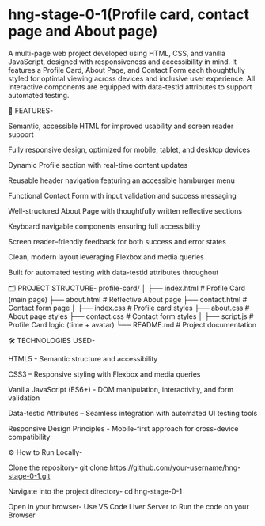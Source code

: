 # hng-stage-0-1(Profile card, contact page and About page)
A multi-page web project developed using HTML, CSS, and vanilla JavaScript, designed with responsiveness and accessibility in mind. It features a Profile Card, About Page, and Contact Form each thoughtfully styled for optimal viewing across devices and inclusive user experience. All interactive components are equipped with data-testid attributes to support automated testing.

🔧 FEATURES-

Semantic, accessible HTML for improved usability and screen reader support

Fully responsive design, optimized for mobile, tablet, and desktop devices

Dynamic Profile section with real-time content updates

Reusable header navigation featuring an accessible hamburger menu

Functional Contact Form with input validation and success messaging

Well-structured About Page with thoughtfully written reflective sections

Keyboard navigable components ensuring full accessibility

Screen reader–friendly feedback for both success and error states

Clean, modern layout leveraging Flexbox and media queries

Built for automated testing with data-testid attributes throughout

🗂️ PROJECT STRUCTURE-
profile-card/
│
├── index.html # Profile Card (main page)
├── about.html # Reflective About page
├── contact.html # Contact form page
│
├── index.css # Profile card styles
├── about.css # About page styles
├── contact.css # Contact form styles
│
├── script.js # Profile Card logic (time + avatar)
└── README.md # Project documentation

🛠️ TECHNOLOGIES USED-

HTML5 - Semantic structure and accessibility

CSS3 – Responsive styling with Flexbox and media queries

Vanilla JavaScript (ES6+) - DOM manipulation, interactivity, and form validation

Data-testid Attributes – Seamless integration with automated UI testing tools

Responsive Design Principles - Mobile-first approach for cross-device compatibility


⚙️ How to Run Locally-

Clone the repository- git clone https://github.com/your-username/hng-stage-0-1.git

Navigate into the project directory- cd hng-stage-0-1

Open in your browser- Use VS Code Liver Server to Run the code on your Browser
